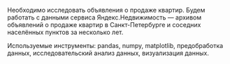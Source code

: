 Необходимо исследовать объявления о продаже квартир. Будем работать с данными сервиса Яндекс.Недвижимость — архивом объявлений о продаже квартир в Санкт-Петербурге и соседних населённых пунктов за несколько лет. 

Используемые инструменты: pandas, numpy, matplotlib, предобработка данных, исследовательский анализ данных, визуализация данных.
